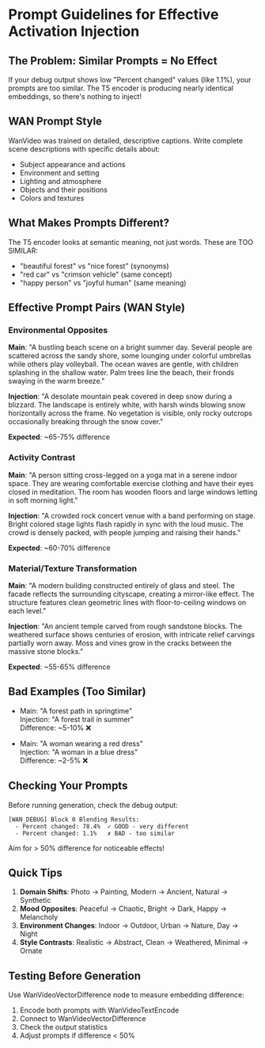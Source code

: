 # Prompt Guidelines for Effective Activation Injection

## The Problem: Similar Prompts = No Effect

If your debug output shows low "Percent changed" values (like 1.1%), your prompts are too similar. The T5 encoder is producing nearly identical embeddings, so there's nothing to inject!

## WAN Prompt Style

WanVideo was trained on detailed, descriptive captions. Write complete scene descriptions with specific details about:
- Subject appearance and actions
- Environment and setting
- Lighting and atmosphere
- Objects and their positions
- Colors and textures

## What Makes Prompts Different?

The T5 encoder looks at semantic meaning, not just words. These are TOO SIMILAR:
- "beautiful forest" vs "nice forest" (synonyms)
- "red car" vs "crimson vehicle" (same concept)
- "happy person" vs "joyful human" (same meaning)

## Effective Prompt Pairs (WAN Style)

### Environmental Opposites
**Main**: "A bustling beach scene on a bright summer day. Several people are scattered across the sandy shore, some lounging under colorful umbrellas while others play volleyball. The ocean waves are gentle, with children splashing in the shallow water. Palm trees line the beach, their fronds swaying in the warm breeze."

**Injection**: "A desolate mountain peak covered in deep snow during a blizzard. The landscape is entirely white, with harsh winds blowing snow horizontally across the frame. No vegetation is visible, only rocky outcrops occasionally breaking through the snow cover."

**Expected**: ~65-75% difference

### Activity Contrast
**Main**: "A person sitting cross-legged on a yoga mat in a serene indoor space. They are wearing comfortable exercise clothing and have their eyes closed in meditation. The room has wooden floors and large windows letting in soft morning light."

**Injection**: "A crowded rock concert venue with a band performing on stage. Bright colored stage lights flash rapidly in sync with the loud music. The crowd is densely packed, with people jumping and raising their hands."

**Expected**: ~60-70% difference

### Material/Texture Transformation
**Main**: "A modern building constructed entirely of glass and steel. The facade reflects the surrounding cityscape, creating a mirror-like effect. The structure features clean geometric lines with floor-to-ceiling windows on each level."

**Injection**: "An ancient temple carved from rough sandstone blocks. The weathered surface shows centuries of erosion, with intricate relief carvings partially worn away. Moss and vines grow in the cracks between the massive stone blocks."

**Expected**: ~55-65% difference

## Bad Examples (Too Similar)

- Main: "A forest path in springtime"  
  Injection: "A forest trail in summer"  
  Difference: ~5-10% ❌

- Main: "A woman wearing a red dress"  
  Injection: "A woman in a blue dress"  
  Difference: ~2-5% ❌

## Checking Your Prompts

Before running generation, check the debug output:
```
[WAN_DEBUG] Block 0 Blending Results:
  - Percent changed: 78.4%  ✓ GOOD - very different
  - Percent changed: 1.1%   ✗ BAD - too similar
```

Aim for > 50% difference for noticeable effects!

## Quick Tips

1. **Domain Shifts**: Photo → Painting, Modern → Ancient, Natural → Synthetic
2. **Mood Opposites**: Peaceful → Chaotic, Bright → Dark, Happy → Melancholy
3. **Environment Changes**: Indoor → Outdoor, Urban → Nature, Day → Night
4. **Style Contrasts**: Realistic → Abstract, Clean → Weathered, Minimal → Ornate

## Testing Before Generation

Use WanVideoVectorDifference node to measure embedding difference:
1. Encode both prompts with WanVideoTextEncode
2. Connect to WanVideoVectorDifference
3. Check the output statistics
4. Adjust prompts if difference < 50%